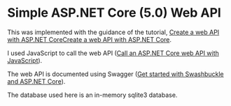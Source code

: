 # Simple ASP.NET Core (5.0) Web API
This was implemented with the guidance of the tutorial, [Create a web API with ASP.NET CoreCreate a web API with ASP.NET Core](https://docs.microsoft.com/en-us/aspnet/core/tutorials/first-web-api?view=aspnetcore-5.0&tabs=visual-studio).

I used JavaScript to call the web API ([Call an ASP.NET Core web API with JavaScript](https://docs.microsoft.com/en-us/aspnet/core/tutorials/web-api-javascript?view=aspnetcore-5.0)).

The web API is documented using Swagger ([Get started with Swashbuckle and ASP.NET Core](https://docs.microsoft.com/en-us/aspnet/core/tutorials/getting-started-with-swashbuckle?view=aspnetcore-5.0&tabs=visual-studio)).

The database used here is an in-memory sqlite3 database.

